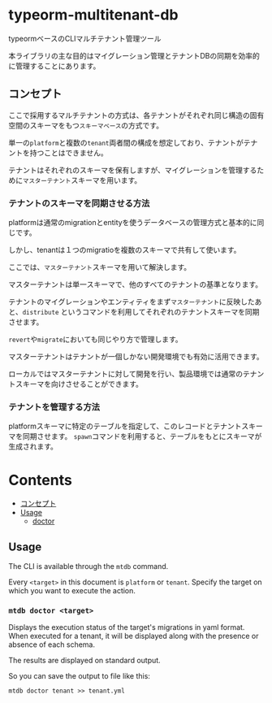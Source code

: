 # typeorm-multitenant-db

typeormベースのCLIマルチテナント管理ツール

本ライブラリの主な目的はマイグレーション管理とテナントDBの同期を効率的に管理することにあります。

## コンセプト

ここで採用するマルチテナントの方式は、各テナントがそれぞれ同じ構造の固有空間のスキーマをもつ`スキーマベース`の方式です。

単一の`platform`と複数の`tenant`両者間の構成を想定しており、テナントがテナントを持つことはできません。

テナントはそれぞれのスキーマを保有しますが、マイグレーションを管理するために`マスターテナント`スキーマを用います。

### テナントのスキーマを同期させる方法

platformは通常のmigrationとentityを使うデータベースの管理方式と基本的に同じです。

しかし、tenantは１つのmigratioを複数のスキーマで共有して使います。

ここでは、`マスターテナント`スキーマを用いて解決します。

マスターテナントは単一スキーマで、他のすべてのテナントの基準となります。

テナントのマイグレーションやエンティティをまず`マスターテナント`に反映したあと、`distribute` というコマンドを利用してそれぞれのテナントスキーマを同期させます。

`revert`や`migrate`においても同じやり方で管理します。

マスターテナントはテナントが一個しかない開発環境でも有効に活用できます。

ローカルではマスターテナントに対して開発を行い、製品環境では通常のテナントスキーマを向けさせることができます。

### テナントを管理する方法

platformスキーマに特定のテーブルを指定して、このレコードとテナントスキーマを同期させます。
`spawn`コマンドを利用すると、テーブルをもとにスキーマが生成されます。

# Contents 
- [コンセプト](#コンセプト)
- [Usage](#usage)
  - [doctor](#mtdb-doctor-target)


## Usage

The CLI is available through the `mtdb` command.

Every `<target>` in this document is `platform` or `tenant`. Specify the target on which you want to execute the action.


### `mtdb doctor <target>`

Displays the execution status of the target's migrations in yaml format.
When executed for a tenant, it will be displayed along with the presence or absence of each schema.

The results are displayed on standard output.

So you can save the output to file like this:

```
mtdb doctor tenant >> tenant.yml
```
